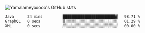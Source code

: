 ![Yamalameyooooo's GitHub stats](https://github-readme-stats.vercel.app/api?username=yamalameyooooo&theme=transparent&show_icons=true\&show=reviews,discussions_started,discussions_answered,prs_merged,prs_merged_percentage)

<!--START_SECTION:waka-->

```txt
Java      24 mins         ████████████████████████▓   98.71 %
GraphQL   0 secs          ▒░░░░░░░░░░░░░░░░░░░░░░░░   01.29 %
XML       0 secs          ░░░░░░░░░░░░░░░░░░░░░░░░░   00.00 %
```

<!--END_SECTION:waka-->
